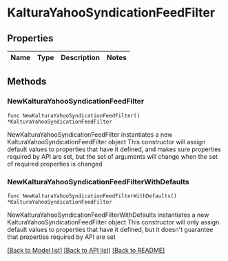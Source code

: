 # KalturaYahooSyndicationFeedFilter

## Properties

Name | Type | Description | Notes
------------ | ------------- | ------------- | -------------

## Methods

### NewKalturaYahooSyndicationFeedFilter

`func NewKalturaYahooSyndicationFeedFilter() *KalturaYahooSyndicationFeedFilter`

NewKalturaYahooSyndicationFeedFilter instantiates a new KalturaYahooSyndicationFeedFilter object
This constructor will assign default values to properties that have it defined,
and makes sure properties required by API are set, but the set of arguments
will change when the set of required properties is changed

### NewKalturaYahooSyndicationFeedFilterWithDefaults

`func NewKalturaYahooSyndicationFeedFilterWithDefaults() *KalturaYahooSyndicationFeedFilter`

NewKalturaYahooSyndicationFeedFilterWithDefaults instantiates a new KalturaYahooSyndicationFeedFilter object
This constructor will only assign default values to properties that have it defined,
but it doesn't guarantee that properties required by API are set


[[Back to Model list]](../README.md#documentation-for-models) [[Back to API list]](../README.md#documentation-for-api-endpoints) [[Back to README]](../README.md)


